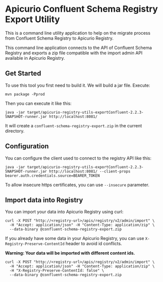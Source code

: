 # Apicurio Confluent Schema Registry Export Utility

This is a command line utility application to help on the migrate process from Confluent Schema Registry to Apicurio Registry.

This command line application connects to the API of Confluent Schema Registry and exports a zip file compatible with the import admin API available in Apicurio Registry.

## Get Started

To use this tool you first need to build it. We will build a jar file. Execute:
```
mvn package -Pprod
```

Then you can execute it like this:
```
java -jar target/apicurio-registry-utils-exportConfluent-2.2.3-SNAPSHOT-runner.jar http://localhost:8081/
```
It will create a `confluent-schema-registry-export.zip` in the current directory.

## Configuration

You can configure the client used to connect to the registry API like this:
```
java -jar target/apicurio-registry-utils-exportConfluent-2.2.3-SNAPSHOT-runner.jar http://localhost:8081/ --client-props bearer.auth.credentials.source=BEARER_TOKEN
```

To allow insecure https certificates, you can use `--insecure` parameter.

## Import data into Registry

You can import your data into Apicurio Registry using curl:
```
curl -X POST "http://<registry-url>/apis/registry/v2/admin/import" \
  -H "Accept: application/json" -H "Content-Type: application/zip" \
  --data-binary @confluent-schema-registry-export.zip
```

If you already have some data in your Apicurio Registry, you can use `X-Registry-Preserve-ContentId` header to avoid id conflicts.

**Warning: Your data will be imported with different content ids.**
```
curl -X POST "http://<registry-url>/apis/registry/v2/admin/import" \
  -H "Accept: application/json" -H "Content-Type: application/zip" \
  -H "X-Registry-Preserve-ContentId: false" \
  --data-binary @confluent-schema-registry-export.zip
```

